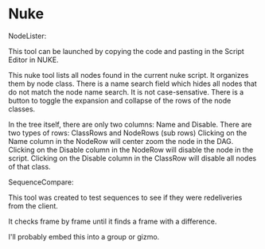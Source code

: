 # Nuke

NodeLister:

This tool can be launched by copying the code and pasting in the Script Editor in NUKE.

This nuke tool lists all nodes found in the current nuke script.  It organizes them by node class.
There is a name search field which hides all nodes that do not match the node name search.  It is not case-sensative.
There is a button to toggle the expansion and collapse of the rows of the node classes.

In the tree itself, there are only two columns: Name and Disable.
There are two types of rows: ClassRows and NodeRows (sub rows)
Clicking on the Name column in the NodeRow will center zoom the node in the DAG.
Clicking on the Disable column in the NodeRow will disable the node in the script.
Clicking on the Disable column in the ClassRow will disable all nodes of that class.

SequenceCompare:

This tool was created to test sequences to see if they were redeliveries from the client.

It checks frame by frame until it finds a frame with a difference.

I'll probably embed this into a group or gizmo.

